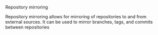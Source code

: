 Repository mirroring

Repository mirroring allows for mirroring of repositories to and from external sources. It can be used to mirror branches, tags, and commits between repositories